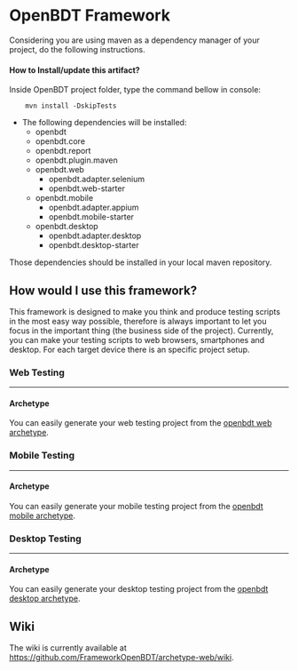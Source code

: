 # OpenBDT Framework
Considering you are using maven as a dependency manager of your project, do the following instructions.
#### How to Install/update this artifact?
 Inside OpenBDT project folder, type the command bellow in console:
```
    mvn install -DskipTests
```
- The following dependencies will be installed:
	- openbdt
	- openbdt.core
	- openbdt.report
	- openbdt.plugin.maven
	- openbdt.web
		- openbdt.adapter.selenium
		- openbdt.web-starter
	- openbdt.mobile
		- openbdt.adapter.appium
		- openbdt.mobile-starter
	- openbdt.desktop
		- openbdt.adapter.desktop
		- openbdt.desktop-starter
	
 Those dependencies should be installed in your local maven repository.

## How would I use this framework?
This framework is designed to make you think and produce testing scripts in the most easy way possible, therefore is always important to let you focus in the important thing (the business side of the project).
Currently, you can make your testing scripts to web browsers, smartphones and desktop.
For each target device there is an specific project setup. 

### Web Testing
---
#### Archetype
You can easily generate your web testing project from the [openbdt web archetype](https://github.com/FrameworkOpenBDT/archetype-web).

### Mobile Testing
---
#### Archetype
You can easily generate your mobile testing project from the [openbdt mobile archetype](https://github.com/FrameworkOpenBDT/archetype-mobile).

### Desktop Testing
---
#### Archetype
You can easily generate your desktop testing project from the [openbdt desktop archetype](https://github.com/FrameworkOpenBDT/archetype-desktop).

## Wiki

The wiki is currently available at https://github.com/FrameworkOpenBDT/archetype-web/wiki.